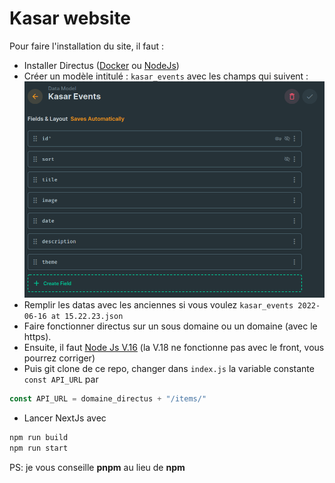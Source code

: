 # Kasar website

Pour faire l'installation du site, il faut :
- Installer Directus ([Docker](https://hub.docker.com/r/directus/directus/#!) ou [NodeJs](https://docs.directus.io/self-hosted/installation/cli/))
- Créer un modèle intitulé : `kasar_events` avec les champs qui suivent :
![Kasar Events](./kasar_events.png)
- Remplir les datas avec les anciennes si vous voulez `kasar_events 2022-06-16 at 15.22.23.json`
- Faire fonctionner directus sur un sous domaine ou un domaine (avec le https).
- Ensuite, il faut [Node Js V.16](https://nodejs.org/en/download/) (la V.18 ne fonctionne pas avec le front, vous pourrez corriger)
- Puis git clone de ce repo, changer dans `index.js` la variable constante `const API_URL` par 
```javascript
const API_URL = domaine_directus + "/items/"
```
- Lancer NextJs avec 
```bash
npm run build
npm run start
```
PS: je vous conseille __pnpm__ au lieu de __npm__
